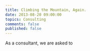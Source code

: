 ```yaml
---
title: Climbing the Mountain, Again.
date: 2013-08-20 09:00:00
topics: Consulting
comments: false
published: false
--- 
```


As a consultant, we are asked to 

